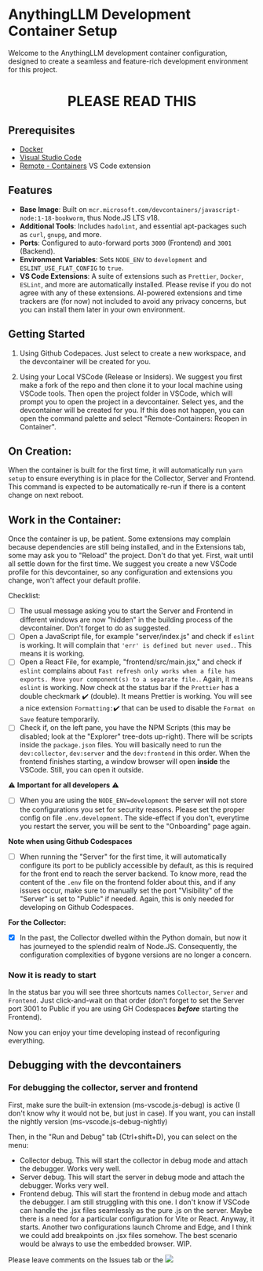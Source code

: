 # AnythingLLM Development Container Setup

Welcome to the AnythingLLM development container configuration, designed to create a seamless and feature-rich development environment for this project.

<center><h1><b>PLEASE READ THIS</b></h1></center>

## Prerequisites

- [Docker](https://www.docker.com/get-started)
- [Visual Studio Code](https://code.visualstudio.com/)
- [Remote - Containers](https://marketplace.visualstudio.com/items?itemName=ms-vscode-remote.remote-containers) VS Code extension

## Features

- **Base Image**: Built on `mcr.microsoft.com/devcontainers/javascript-node:1-18-bookworm`, thus Node.JS LTS v18.
- **Additional Tools**: Includes `hadolint`, and essential apt-packages such as `curl`, `gnupg`, and more.
- **Ports**: Configured to auto-forward ports `3000` (Frontend) and `3001` (Backend).
- **Environment Variables**: Sets `NODE_ENV` to `development` and `ESLINT_USE_FLAT_CONFIG` to `true`.
- **VS Code Extensions**: A suite of extensions such as `Prettier`, `Docker`, `ESLint`, and more are automatically installed. Please revise if you do not agree with any of these extensions. AI-powered extensions and time trackers are (for now) not included to avoid any privacy concerns, but you can install them later in your own environment.

## Getting Started

1. Using Github Codepaces. Just select to create a new workspace, and the devcontainer will be created for you.

2. Using your Local VSCode (Release or Insiders). We suggest you first make a fork of the repo and then clone it to your local machine using VSCode tools. Then open the project folder in VSCode, which will prompt you to open the project in a devcontainer. Select yes, and the devcontainer will be created for you. If this does not happen, you can open the command palette and select "Remote-Containers: Reopen in Container".

## On Creation:

When the container is built for the first time, it will automatically run `yarn setup` to ensure everything is in place for the Collector, Server and Frontend. This command is expected to be automatically re-run if there is a content change on next reboot.

## Work in the Container:

Once the container is up, be patient. Some extensions may complain because dependencies are still being installed, and in the Extensions tab, some may ask you to "Reload" the project. Don't do that yet. First, wait until all settle down for the first time. We suggest you create a new VSCode profile for this devcontainer, so any configuration and extensions you change, won't affect your default profile.

Checklist:

- [ ] The usual message asking you to start the Server and Frontend in different windows are now "hidden" in the building process of the devcontainer. Don't forget to do as suggested.
- [ ] Open a JavaScript file, for example "server/index.js" and check if `eslint` is working. It will complain that `'err' is defined but never used.`. This means it is working.
- [ ] Open a React File, for example, "frontend/src/main.jsx," and check if `eslint` complains about `Fast refresh only works when a file has exports. Move your component(s) to a separate file.`. Again, it means `eslint` is working. Now check at the status bar if the `Prettier` has a double checkmark :heavy_check_mark: (double). It means Prettier is working. You will see a nice extension `Formatting:`:heavy_check_mark: that can be used to disable the `Format on Save` feature temporarily. 
- [ ] Check if, on the left pane, you have the NPM Scripts (this may be disabled; look at the "Explorer" tree-dots up-right). There will be scripts inside the `package.json` files. You will basically need to run the `dev:collector`, `dev:server` and the `dev:frontend` in this order. When the frontend finishes starting, a window browser will open **inside** the VSCode. Still, you can open it outside.

:warning: **Important for all developers** :warning:

- [ ] When you are using the `NODE_ENV=development` the server will not store the configurations you set for security reasons. Please set the proper config on file `.env.development`. The side-effect if you don't, everytime you restart the server, you will be sent to the "Onboarding" page again.

**Note when using Github Codespaces**

- [ ] When running the "Server" for the first time, it will automatically configure its port to be publicly accessible by default, as this is required for the front end to reach the server backend. To know more, read the content of the `.env` file on the frontend folder about this, and if any issues occur, make sure to manually set the port "Visibility" of the "Server" is set to "Public" if needed. Again, this is only needed for developing on Github Codespaces.


**For the Collector:**

- [x] In the past, the Collector dwelled within the Python domain, but now it has journeyed to the splendid realm of Node.JS. Consequently, the configuration complexities of bygone versions are no longer a concern.

### Now it is ready to start

In the status bar you will see three shortcuts names `Collector`, `Server` and `Frontend`. Just click-and-wait on that order (don't forget to set the Server port 3001 to Public if you are using GH Codespaces **_before_** starting the Frontend).

Now you can enjoy your time developing instead of reconfiguring everything.

## Debugging with the devcontainers

### For debugging the collector, server and frontend

First, make sure the built-in extension (ms-vscode.js-debug) is active (I don't know why it would not be, but just in case). If you want, you can install the nightly version (ms-vscode.js-debug-nightly)

Then, in the "Run and Debug" tab (Ctrl+shift+D), you can select on the menu:

- Collector debug. This will start the collector in debug mode and attach the debugger. Works very well.
- Server debug. This will start the server in debug mode and attach the debugger. Works very well.
- Frontend debug. This will start the frontend in debug mode and attach the debugger. I am still struggling with this one. I don't know if VSCode can handle the .jsx files seamlessly as the pure .js on the server. Maybe there is a need for a particular configuration for Vite or React. Anyway, it starts. Another two configurations launch Chrome and Edge, and I think we could add breakpoints on .jsx files somehow. The best scenario would be always to use the embedded browser. WIP.

Please leave comments on the Issues tab or the [![](https://img.shields.io/discord/1114740394715004990?logo=Discord&logoColor=white&label=Discord&labelColor=%235568ee&color=%2355A2DD&link=https%3A%2F%2Fdiscord.gg%2F6UyHPeGZAC)]("https://discord.gg/6UyHPeGZAC")

